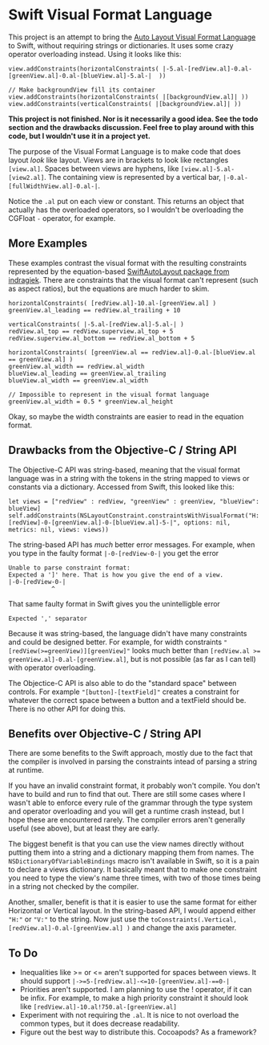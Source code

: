 Swift Visual Format Language
===

This project is an attempt to bring the [Auto Layout Visual Format Language](https://developer.apple.com/library/ios/documentation/UserExperience/Conceptual/AutolayoutPG/VisualFormatLanguage/VisualFormatLanguage.html) to Swift, without requiring strings or dictionaries. It uses some crazy operator overloading instead. Using it looks like this:

    view.addConstraints(horizontalConstraints( |-5.al-[redView.al]-0.al-[greenView.al]-0.al-[blueView.al]-5.al-|  ))
    
    // Make backgroundView fill its container
    view.addConstraints(horizontalConstraints( |[backgroundView.al]| ))
    view.addConstraints(verticalConstraints( |[backgroundView.al]| ))

**This project is not finished. Nor is it necessarily a good idea. See the todo section and the drawbacks discussion. Feel free to play around with this code, but I wouldn't use it in a project yet.**

The purpose of the Visual Format Language is to make code that does layout _look_ like layout. Views are in brackets to look like rectangles `[view.al]`. Spaces between views are hyphens, like `[view.al]-5.al-[view2.al]`. The containing view is represented by a vertical bar, `|-0.al-[fullWidthView.al]-0.al-|`.

Notice the `.al` put on each view or constant. This returns an object that actually has the overloaded operators, so I wouldn't be overloading the CGFloat `-` operator, for example.

More Examples
---

These examples contrast the visual format with the resulting constraints represented by the equation-based [SwiftAutoLayout package from indragiek](https://github.com/indragiek/SwiftAutoLayout). There are constraints that the visual format can't represent (such as aspect ratios), but the equations are much harder to skim.

    horizontalConstraints( [redView.al]-10.al-[greenView.al] )  
    greenView.al_leading == redView.al_trailing + 10

    verticalConstraints( |-5.al-[redView.al]-5.al-| )
    redView.al_top == redView.superview.al_top + 5
    redView.superview.al_bottom == redView.al_bottom + 5
    
    horizontalConstraints( [greenView.al == redView.al]-0.al-[blueView.al == greenView.al] )
    greenView.al_width == redView.al_width
    blueView.al_leading == greenView.al_trailing
    blueView.al_width == greenView.al_width
    
    // Impossible to represent in the visual format language
    greenView.al_width = 0.5 * greenView.al_height
  
Okay, so maybe the width constraints are easier to read in the equation format.

Drawbacks from the Objective-C / String API
---

The Objective-C API was string-based, meaning that the visual format language was in a string with the tokens in the string mapped to views or constants via a dictionary. Accessed from Swift, this looked like this:

    let views = ["redView" : redView, "greenView" : greenView, "blueView": blueView]
    self.addConstraints(NSLayoutConstraint.constraintsWithVisualFormat("H:|-5-[redView]-0-[greenView.al]-0-[blueView.al]-5-|", options: nil, metrics: nil, views: views))

The string-based API has *much* better error messages. For example, when you type in the faulty format `|-0-[redView-0-|` you get the error

    Unable to parse constraint format: 
    Expected a ']' here. That is how you give the end of a view. 
    |-0-[redView-0-| 
                ^

That same faulty format in Swift gives you the unintelligble error

    Expected ',' separator


Because it was string-based, the language didn't have many constraints and could be designed better. For example, for width constraints `"[redView(>=greenView)][greenView]"` looks much better than `[redView.al >= greenView.al]-0.al-[greenView.al]`, but is not possible (as far as I can tell) with operator overloading.

The Objectice-C API is also able to do the "standard space" between controls. For example `"[button]-[textField]"` creates a constraint for whatever the correct space between a button and a textField should be. There is no other API for doing this.

Benefits over Objective-C / String API
---

There are some benefits to the Swift approach, mostly due to the fact that the compiler is involved in parsing the constraints intead of parsing a string at runtime.

If you have an invalid constraint format, it probably won't compile. You don't have to build and run to find that out. There are still some cases where I wasn't able to enforce every rule of the grammar through the type system and operator overloading and you will get a runtime crash instead, but I hope these are encountered rarely. The compiler errors aren't generally useful (see above), but at least they are early.

The biggest benefit is that you can use the view names directly without putting them into a string and a dictionary mapping them from names. The `NSDictionaryOfVariableBindings` macro isn't available in Swift, so it is a pain to declare a views dictionary. It basically meant that to make one constraint you  need to type the view's name three times, with two of those times being in a string not checked by the compiler. 

Another, smaller, benefit is that it is easier to use the same format for either Horizontal or Vertical layout. In the string-based API, I would append either `"H:"` or `"V:"` to the string. Now just use the `toConstraints(.Vertical, [redView.al]-0.al-[greenView.al] )` and change the axis parameter.

 
To Do
---
- Inequalities like >= or <= aren't supported for spaces between views. It should support `|->=5-[redView.al]-<=10-[greenView.al]-==0-|`
- Priorities aren't supported. I am planning to use the ! operator, if it can be infix. For example, to make a high priority constraint it should look like `[redView.al]-10.al!750.al-[greenView.al]`
- Experiment with not requiring the `.al`. It is nice to not overload the common types, but it does decrease readability.
- Figure out the best way to distribute this. Cocoapods? As a framework?
